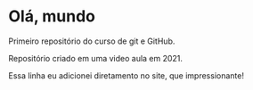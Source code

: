 # Olá, mundo
 Primeiro repositório do curso de git e GitHub.

 Repositório criado em uma video aula em 2021.

Essa linha eu adicionei diretamento no site, que impressionante!
